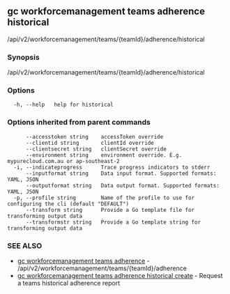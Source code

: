 ## gc workforcemanagement teams adherence historical

/api/v2/workforcemanagement/teams/{teamId}/adherence/historical

### Synopsis

/api/v2/workforcemanagement/teams/{teamId}/adherence/historical

### Options

```
  -h, --help   help for historical
```

### Options inherited from parent commands

```
      --accesstoken string    accessToken override
      --clientid string       clientId override
      --clientsecret string   clientSecret override
      --environment string    environment override. E.g. mypurecloud.com.au or ap-southeast-2
  -i, --indicateprogress      Trace progress indicators to stderr
      --inputformat string    Data input format. Supported formats: YAML, JSON
      --outputformat string   Data output format. Supported formats: YAML, JSON
  -p, --profile string        Name of the profile to use for configuring the cli (default "DEFAULT")
      --transform string      Provide a Go template file for transforming output data
      --transformstr string   Provide a Go template string for transforming output data
```

### SEE ALSO

* [gc workforcemanagement teams adherence](gc_workforcemanagement_teams_adherence.html)	 - /api/v2/workforcemanagement/teams/{teamId}/adherence
* [gc workforcemanagement teams adherence historical create](gc_workforcemanagement_teams_adherence_historical_create.html)	 - Request a teams historical adherence report


